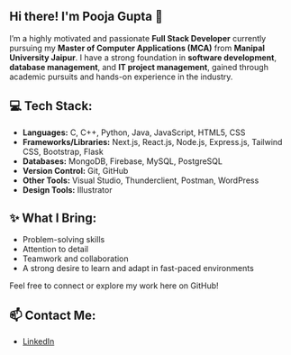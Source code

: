 <!--
**Gpooja13/Gpooja13** is a ✨ _special_ ✨ repository because its `README.md` (this file) appears on your GitHub profile.

Here are some ideas to get you started:

- 🔭 I’m currently working on ...
- 🌱 I’m currently learning ...
- 👯 I’m looking to collaborate on ...
- 🤔 I’m looking for help with ...
- 💬 Ask me about ...
- 📫 How to reach me: ...
- 😄 Pronouns: ...
- ⚡ Fun fact: ...
-->
## Hi there! I'm Pooja Gupta 👋

I’m a highly motivated and passionate **Full Stack Developer** currently pursuing my **Master of Computer Applications (MCA)** from **Manipal University Jaipur**. I have a strong foundation in **software development**, **database management**, and **IT project management**, gained through academic pursuits and hands-on experience in the industry.

## 💻 Tech Stack:
- **Languages:** C, C++, Python, Java, JavaScript, HTML5, CSS
- **Frameworks/Libraries:** Next.js, React.js, Node.js, Express.js, Tailwind CSS, Bootstrap, Flask
- **Databases:** MongoDB, Firebase, MySQL, PostgreSQL
- **Version Control:** Git, GitHub
- **Other Tools:** Visual Studio, Thunderclient, Postman, WordPress
- **Design Tools:** Illustrator

## ✨ What I Bring:
- Problem-solving skills
- Attention to detail
- Teamwork and collaboration
- A strong desire to learn and adapt in fast-paced environments

Feel free to connect or explore my work here on GitHub!

## 📫 Contact Me:
- [LinkedIn](#)
